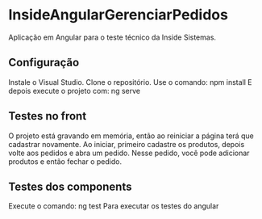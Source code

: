 # InsideAngularGerenciarPedidos
 
 Aplicação em Angular para o teste técnico da Inside Sistemas.

## Configuração

Instale o Visual Studio.
Clone o repositório.
Use o comando: npm install
E depois execute o projeto com: ng serve

## Testes no front

O projeto está gravando em memória, então ao reiniciar a página terá que cadastrar novamente.
Ao iniciar, primeiro cadastre os produtos, depois volte aos pedidos e abra um pedido.
Nesse pedido, você pode adicionar produtos e então fechar o pedido.

## Testes dos components

Execute o comando: ng test
Para executar os testes do angular
